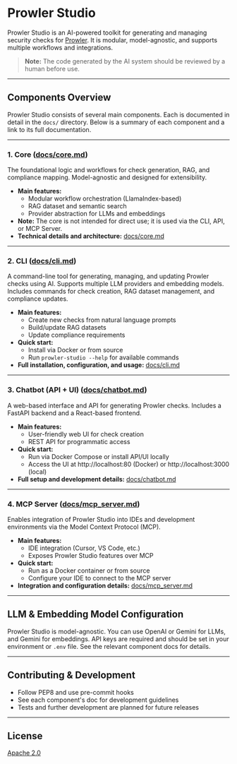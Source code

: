 # Prowler Studio

Prowler Studio is an AI-powered toolkit for generating and managing security checks for [Prowler](https://github.com/prowler-cloud/prowler). It is modular, model-agnostic, and supports multiple workflows and integrations.

> **Note:** The code generated by the AI system should be reviewed by a human before use.

---

## Components Overview

Prowler Studio consists of several main components. Each is documented in detail in the `docs/` directory. Below is a summary of each component and a link to its full documentation.

---

### 1. Core ([docs/core.md](docs/core.md))
The foundational logic and workflows for check generation, RAG, and compliance mapping. Model-agnostic and designed for extensibility.

- **Main features:**
  - Modular workflow orchestration (LlamaIndex-based)
  - RAG dataset and semantic search
  - Provider abstraction for LLMs and embeddings
- **Note:** The core is not intended for direct use; it is used via the CLI, API, or MCP Server.
- **Technical details and architecture:** [docs/core.md](docs/core.md)

---

### 2. CLI ([docs/cli.md](docs/cli.md))
A command-line tool for generating, managing, and updating Prowler checks using AI. Supports multiple LLM providers and embedding models. Includes commands for check creation, RAG dataset management, and compliance updates.

- **Main features:**
  - Create new checks from natural language prompts
  - Build/update RAG datasets
  - Update compliance requirements
- **Quick start:**
  - Install via Docker or from source
  - Run `prowler-studio --help` for available commands
- **Full installation, configuration, and usage:** [docs/cli.md](docs/cli.md)

---

### 3. Chatbot (API + UI) ([docs/chatbot.md](docs/chatbot.md))
A web-based interface and API for generating Prowler checks. Includes a FastAPI backend and a React-based frontend.

- **Main features:**
  - User-friendly web UI for check creation
  - REST API for programmatic access
- **Quick start:**
  - Run via Docker Compose or install API/UI locally
  - Access the UI at http://localhost:80 (Docker) or http://localhost:3000 (local)
- **Full setup and development details:** [docs/chatbot.md](docs/chatbot.md)

---

### 4. MCP Server ([docs/mcp_server.md](docs/mcp_server.md))
Enables integration of Prowler Studio into IDEs and development environments via the Model Context Protocol (MCP).

- **Main features:**
  - IDE integration (Cursor, VS Code, etc.)
  - Exposes Prowler Studio features over MCP
- **Quick start:**
  - Run as a Docker container or from source
  - Configure your IDE to connect to the MCP server
- **Integration and configuration details:** [docs/mcp_server.md](docs/mcp_server.md)

---

## LLM & Embedding Model Configuration

Prowler Studio is model-agnostic. You can use OpenAI or Gemini for LLMs, and Gemini for embeddings. API keys are required and should be set in your environment or `.env` file. See the relevant component docs for details.

---

## Contributing & Development

- Follow PEP8 and use pre-commit hooks
- See each component's doc for development guidelines
- Tests and further development are planned for future releases

---

## License

[Apache 2.0](LICENSE)
